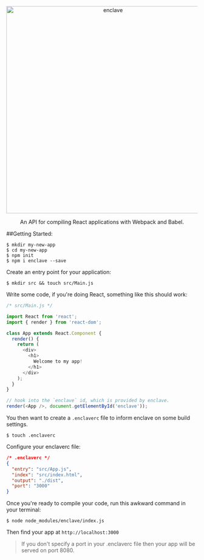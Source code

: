 <p align="center">
  <img alt="enclave" src="http://i1264.photobucket.com/albums/jj488/eanplatter1/enclave-logo_zpslmhskufg.png" width="546">
</p>

<p align="center">
  An API for compiling React applications with Webpack and Babel.
</p>

##Getting Started:
```
$ mkdir my-new-app
$ cd my-new-app
$ npm init
$ npm i enclave --save
```

Create an entry point for your application:
```
$ mkdir src && touch src/Main.js
```
Write some code, if you're doing React, something like this should work:
``` js
/* src/Main.js */

import React from 'react';
import { render } from 'react-dom';

class App extends React.Component {
  render() {
    return (
      <div>
        <h1>
          Welcome to my app!
        </h1>
      </div>
    );
  }
}

// hook into the `enclave` id, which is provided by enclave.
render(<App />, document.getElementById('enclave'));
```

You then want to create a `.enclaverc` file to inform enclave on some build settings.
```
$ touch .enclaverc
```

Configure your enclaverc file:

``` json
/* .enclaverc */
{
  "entry": "src/App.js",
  "index": "src/index.html",
  "output": "./dist",
  "port": "3000"
}

```

Once you're ready to compile your code, run this awkward command in your terminal:
```
$ node node_modules/enclave/index.js
```

Then find your app at `http://localhost:3000`
> If you don't specify a port in your .enclaverc file then your app will be served on port 8080.
